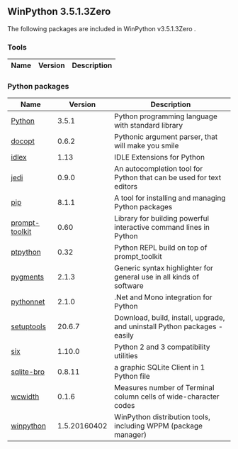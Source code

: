 ## WinPython 3.5.1.3Zero 

The following packages are included in WinPython v3.5.1.3Zero .

### Tools

Name | Version | Description
-----|---------|------------


### Python packages

Name | Version | Description
-----|---------|------------
[Python](http://www.python.org/) | 3.5.1 | Python programming language with standard library
[docopt](http://pypi.python.org/pypi/docopt) | 0.6.2 | Pythonic argument parser, that will make you smile
[idlex](http://pypi.python.org/pypi/idlex) | 1.13 | IDLE Extensions for Python
[jedi](http://pypi.python.org/pypi/jedi) | 0.9.0 | An autocompletion tool for Python that can be used for text editors
[pip](http://pypi.python.org/pypi/pip) | 8.1.1 | A tool for installing and managing Python packages
[prompt-toolkit](http://pypi.python.org/pypi/prompt-toolkit) | 0.60 | Library for building powerful interactive command lines in Python
[ptpython](http://pypi.python.org/pypi/ptpython) | 0.32 | Python REPL build on top of prompt_toolkit
[pygments](http://pygments.org) | 2.1.3 | Generic syntax highlighter for general use in all kinds of software
[pythonnet](http://pypi.python.org/pypi/pythonnet) | 2.1.0 | .Net and Mono integration for Python
[setuptools](http://pypi.python.org/pypi/setuptools) | 20.6.7 | Download, build, install, upgrade, and uninstall Python packages - easily
[six](http://pypi.python.org/pypi/six) | 1.10.0 | Python 2 and 3 compatibility utilities
[sqlite-bro](http://pypi.python.org/pypi/sqlite-bro) | 0.8.11 | a graphic SQLite Client in 1 Python file
[wcwidth](http://pypi.python.org/pypi/wcwidth) | 0.1.6 | Measures number of Terminal column cells of wide-character codes
[winpython](http://winpython.github.io/) | 1.5.20160402 | WinPython distribution tools, including WPPM (package manager)